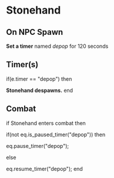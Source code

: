 # Stonehand


## On NPC Spawn

**Set a timer** named *depop* for 120 seconds


## Timer(s)

if(e.timer == "depop") then


**Stonehand despawns.**
end



## Combat

if Stonehand enters combat  then


if(not eq.is_paused_timer("depop")) then



eq.pause_timer("depop");


else


eq.resume_timer("depop");
end
